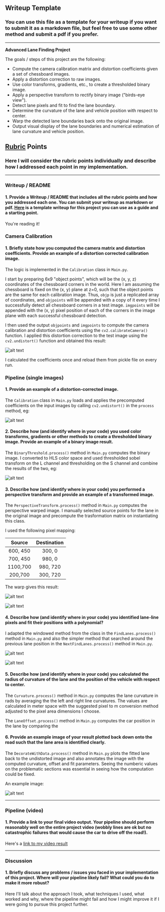 ## Writeup Template

### You can use this file as a template for your writeup if you want to submit it as a markdown file, but feel free to use some other method and submit a pdf if you prefer.

---

**Advanced Lane Finding Project**

The goals / steps of this project are the following:

* Compute the camera calibration matrix and distortion coefficients given a set of chessboard images.
* Apply a distortion correction to raw images.
* Use color transforms, gradients, etc., to create a thresholded binary image.
* Apply a perspective transform to rectify binary image ("birds-eye view").
* Detect lane pixels and fit to find the lane boundary.
* Determine the curvature of the lane and vehicle position with respect to center.
* Warp the detected lane boundaries back onto the original image.
* Output visual display of the lane boundaries and numerical estimation of lane curvature and vehicle position.

[//]: # (Image References)

[image1]: ./output_images/calib.png "Undistorted"
[image2]: ./output_images/undist.png "Road Transformed"
[image3]: ./output_images/thres.png "Binary Example"
[image4]: ./output_images/pers.png "Warp Example"
[image4b]: ./output_images/pers2.png "Warp Example"
[image5]: ./output_images/lane.png "Fit Visual"
[image5b]: ./output_images/lane2.png "Fit Visual"
[image6]: ./output_images/final.png "Output"
[video1]: ./project_video.mp4 "Video"

## [Rubric](https://review.udacity.com/#!/rubrics/571/view) Points

### Here I will consider the rubric points individually and describe how I addressed each point in my implementation.  

---

### Writeup / README

#### 1. Provide a Writeup / README that includes all the rubric points and how you addressed each one.  You can submit your writeup as markdown or pdf.  [Here](https://github.com/udacity/CarND-Advanced-Lane-Lines/blob/master/writeup_template.md) is a template writeup for this project you can use as a guide and a starting point.  

You're reading it!

### Camera Calibration

#### 1. Briefly state how you computed the camera matrix and distortion coefficients. Provide an example of a distortion corrected calibration image.

The logic is implemented in the `Calibration` class in `Main.py`.

I start by preparing 6x9 "object points", which will be the (x, y, z) coordinates of the chessboard corners in the world. Here I am assuming the chessboard is fixed on the (x, y) plane at z=0, such that the object points are the same for each calibration image.  Thus, `objp` is just a replicated array of coordinates, and `objpoints` will be appended with a copy of it every time I successfully detect all chessboard corners in a test image.  `imgpoints` will be appended with the (x, y) pixel position of each of the corners in the image plane with each successful chessboard detection.  

I then used the output `objpoints` and `imgpoints` to compute the camera calibration and distortion coefficients using the `cv2.calibrateCamera()` function.  I applied this distortion correction to the test image using the `cv2.undistort()` function and obtained this result: 

![alt text][image1]

I calculated the coefficients once and reload them from pickle file on every run.

### Pipeline (single images)

#### 1. Provide an example of a distortion-corrected image.

The `Calibration` class in `Main.py` loads and applies the precomputed coefficients on the input images by calling `cv2.undistort()` in the `process` method, eg: 

![alt text][image2]

#### 2. Describe how (and identify where in your code) you used color transforms, gradients or other methods to create a thresholded binary image.  Provide an example of a binary image result.

The `BinaryThreshold.process()` method in `Main.py` computes the binary image. I converted to HLS color space and used thresholded sobel transform on the L channel and thresholding on the S channel and combine the results of the two, eg: 

![alt text][image3]

#### 3. Describe how (and identify where in your code) you performed a perspective transform and provide an example of a transformed image.

The `PerspectiveTransform.process()` method in `Main.py` computes the perspective warped image. I manually selected source points for the lane in the original image and precompute the trasformation matrix on instantiating this class.

I used the following pixel mapping:

| Source        | Destination   | 
|:-------------:|:-------------:| 
| 600, 450      | 300, 0        | 
| 700, 450      | 980, 0      |
| 1100,700      | 980, 720      |
| 200,700       | 300, 720        |

The warp gives this result:

![alt text][image4]

![alt text][image4b]

#### 4. Describe how (and identify where in your code) you identified lane-line pixels and fit their positions with a polynomial?

I adapted the windowed method from the class in the `FindLanes.process()` method in `Main.py` and also the simpler method that searched around the previous lane position in the `NextFindLanes.process()` method in `Main.py`.

![alt text][image5]

![alt text][image5b]

#### 5. Describe how (and identify where in your code) you calculated the radius of curvature of the lane and the position of the vehicle with respect to center.

The `Curvature.process()` method in `Main.py` computes the lane curvature in rads by averaging the the left and right line curvatures. The values are calculated in meter space with the suggested pixel to m conversion method adjusted to the pixel area dimensions I choose.

The `LaneOffset.process()` method in `Main.py` computes the car position in the lane by comparing the

#### 6. Provide an example image of your result plotted back down onto the road such that the lane area is identified clearly.

The `DecorateWithData.process()` method in `Main.py` plots the fitted lane back to the undistorted image and also annotates the image with the computed curvature, offset and fit parameters. Seeing the numberic values on the problematic sections was essential in seeing how the computation could be fixed.

An example image:

![alt text][image6]

---

### Pipeline (video)

#### 1. Provide a link to your final video output.  Your pipeline should perform reasonably well on the entire project video (wobbly lines are ok but no catastrophic failures that would cause the car to drive off the road!).

Here's a [link to my video result](./processed.project_video.mp4)

---

### Discussion

#### 1. Briefly discuss any problems / issues you faced in your implementation of this project.  Where will your pipeline likely fail?  What could you do to make it more robust?

Here I'll talk about the approach I took, what techniques I used, what worked and why, where the pipeline might fail and how I might improve it if I were going to pursue this project further.  

